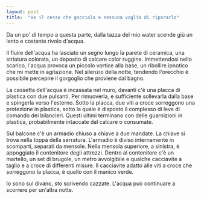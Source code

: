 ```yaml
---
layout: post
title:  "Ho il cesso che gocciola e nessuna voglia di ripararlo"
---
```

Da un po' di tempo a questa parte, dalla tazza del mio water scende giù un lento e costante rivolo d'acqua. 
<!--Il fluire dell'acqua ha lasciato un segno lungo la parete di ceramica, il calcare depositato le ha colorate di un leggero arancione ruggine. 
Il fluire dell'acqua ha lasciato un segno lungo la parete di ceramica, una striatura colorata di un leggero arancione ruggine.-->
Il fluire dell'acqua ha lasciato un segno lungo la parete di ceramica, una striatura colorata, un deposito di calcare color ruggine.
Immettendosi nello scarico, l'acqua provoca un piccolo vortice alla base, un ribollire ipnotico che mi mette in agitazione.
Nel silenzio della notte, tendendo l'orecchio è possibile percepire il gorgoglio che proviene dal bagno.

La cassetta dell'acqua è incassata nel muro, davanti c'è una placca di plastica con due pulsanti. 
Per rimuoverla, è sufficiente sollevarla dalla base e spingerla verso l'esterno. 
Sotto la placca, due viti a croce sorreggono una protezione in plastica, sotto la quale è disposto il complesso di leve di comando dei bilancieri.
Questi ultimi terminano con delle guarnizioni in plastica, probabilmente intaccate dal calcare o consumate.

Sul balcone c'è un armadio chiuso a chiave a due mandate. La chiave si trova nella toppa della serratura. 
L'armadio è diviso internamente in scomparti, separati da mensole. Nella mensola superiore, a sinistra, è appoggiato il contenitore degli attrezzi. 
Dentro al contenitore c'è un martello, un set di brugole, un metro avvolgibile e qualche cacciavite a taglio e a croce di differenti misure. 
Il cacciavite adatto alle viti a croce che sorreggono la placca, è quello con il manico verde.

<!--Io sono sul divano, conosco la teoria ma ho problemi con la pratica.-->
Io sono sul divano, sto scrivendo cazzate. L'acqua può continuare a scorrere per un'altra notte.
